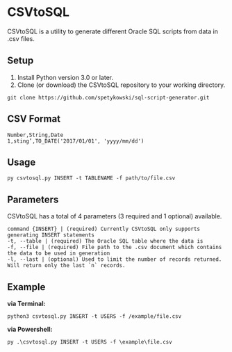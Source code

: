 # CSVtoSQL

CSVtoSQL is a utility to generate different Oracle SQL scripts from data in .csv files.

## Setup

1. Install Python version 3.0 or later.
2. Clone (or download) the CSVtoSQL repository to your working directory.

```
git clone https://github.com/spetykowski/sql-script-generator.git
```

## CSV Format

```
Number,String,Date
1,sting’,TO_DATE('2017/01/01', 'yyyy/mm/dd')
```

## Usage

```
py csvtosql.py INSERT -t TABLENAME -f path/to/file.csv
```

## Parameters
CSVtoSQL has a total of 4 parameters (3 required and 1 optional) available.

```
command {INSERT} | (required) Currently CSVtoSQL only supports generating INSERT statements
-t, --table | (required) The Oracle SQL table where the data is 
-f, --file | (required) File path to the .csv document which contains the data to be used in generation
-l, --last | (optional) Used to limit the number of records returned. Will return only the last `n` records.
```

## Example

**via Terminal:**
```
python3 csvtosql.py INSERT -t USERS -f /example/file.csv
```

**via Powershell:**
```
py .\csvtosql.py INSERT -t USERS -f \example\file.csv
```